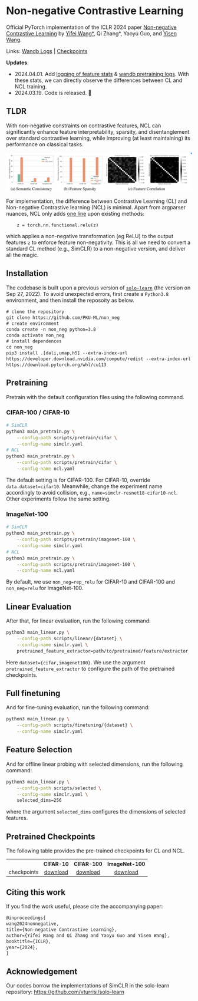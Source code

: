 # Non-negative Contrastive Learning

Official PyTorch implementation of the ICLR 2024 paper [Non-negative Contrastive Learning](https://arxiv.org/pdf/2403.12459) by  [Yifei Wang*](https://yifeiwang77.com/), Qi Zhang*, Yaoyu Guo, and [Yisen Wang](https://yisenwang.github.io/).

Links: [Wandb Logs](https://wandb.ai/doxawang/non_neg) | [Checkpoints](https://github.com/PKU-ML/non_neg#pretrained-checkpoints)


**Updates**:

- 2024.04.01. Add [logging of feature stats](https://github.com/PKU-ML/non_neg/blob/main/solo/methods/simclr.py) & [wandb pretraining logs](https://wandb.ai/doxawang/non_neg). With these stats, we can directly observe the differences between CL and NCL training.
- 2024.03.19. Code is released. 🎉

## TLDR

With non-negative constraints  on contrastive features, NCL can significantly enhance feature interpretability, sparsity, and disentanglement over standard contrastive learning, while improving (at least maintaining) its performance on classical tasks.

![image](assets/img1.png)


<!-- Non-negative Contrastive Learning (NCL) is a renaisense  new self-supervised learning method that -->

For implementation, the difference between Contrastive Learning (CL) and Non-negative Contrastive learning (NCL) is minimal. Apart from argparser nuances, NCL only adds [one line](https://github.com/PKU-ML/non_neg/blob/main/solo/methods/simclr.py#L154) upon existing methods:
```
    z = torch.nn.functional.relu(z)
```
which applies a non-negative transformation (eg ReLU) to the output features ```z``` to enforce feature non-negativity. This is all we need to convert a standard CL method (e.g., SimCLR) to a non-negative version, and deliver all the magic.



## Installation

The codebase is built upon a previous version of [```solo-learn```](https://github.com/vturrisi/solo-learn) (the version on Sep 27, 2022). To avoid unexpected errors, first create a ``Python3.8`` environment, and then install the reposoity as below.
```
# clone the repository
git clone https://github.com/PKU-ML/non_neg
# create environment
conda create -n non_neg python=3.8
conda activate non_neg
# install dependences
cd non_neg
pip3 install .[dali,umap,h5] --extra-index-url https://developer.download.nvidia.com/compute/redist --extra-index-url https://download.pytorch.org/whl/cu113
```

## Pretraining

Pretrain with the default configuration files using the following command.

### CIFAR-100 / CIFAR-10
```bash
# SimCLR
python3 main_pretrain.py \
    --config-path scripts/pretrain/cifar \
    --config-name simclr.yaml
# NCL
python3 main_pretrain.py \
    --config-path scripts/pretrain/cifar \
    --config-name ncl.yaml
```
<!-- Here, ``dataset={cifar, imagenet-100}`` and ``method={simclr, ncl}``. To config either ``cifar10`` or ``cifar100``, change or override the ``data.dataset`` property to either ``cifar10`` or ``cifar100``. -->
The default setting is for CIFAR-100. For CIFAR-10, override ``data.dataset=cifar10``. Meanwhile, change the experiment name accordingly to avoid collision, e.g., ``name=simclr-resnet18-cifar10-ncl``. Other experiments follow the same setting.

### ImageNet-100
```bash
# SimCLR
python3 main_pretrain.py \
    --config-path scripts/pretrain/imagenet-100 \
    --config-name simclr.yaml
# NCL
python3 main_pretrain.py \
    --config-path scripts/pretrain/imagenet-100 \
    --config-name ncl.yaml
```

By default, we use ``non_neg=rep_relu`` for CIFAR-10 and CIFAR-100 and ``non_neg=relu`` for ImageNet-100.


## Linear Evaluation


After that, for linear evaluation, run the following command:

```bash
python3 main_linear.py \
    --config-path scripts/linear/{dataset} \
    --config-name simclr.yaml \
    pretrained_feature_extractor=path/to/pretrained/feature/extractor
```
Here ``dataset={cifar,imagenet100}``. We use the argument ``pretrained_feature_extractor`` to configure the path of the pretrained checkpoints.


## Full finetuning

And for fine-tuning evaluation, run the following command:


```bash
python3 main_linear.py \
    --config-path scripts/finetuning/{dataset} \
    --config-name simclr.yaml
```

## Feature Selection

And for offline linear probing with selected dimensions, run the following command:

```bash
python3 main_linear.py \
    --config-path scripts/selected \
    --config-name simclr.yaml \
    selected_dims=256
```
where the argument ``selected_dims`` configures the dimensions of selected features.



## Pretrained Checkpoints

The following table provides the pre-trained checkpoints for CL and NCL.

<table><tbody>
<!-- START TABLE -->
<!-- TABLE HEADER -->
<th valign="bottom"></th>
<th valign="bottom">CIFAR-10</th>
<th valign="bottom">CIFAR-100</th>
<th valign="bottom">ImageNet-100</th>
<!-- TABLE BODY -->
<tr><td align="left">checkpoints</td>
<td align="center"><a href="https://drive.google.com/drive/folders/1z57D9WOZk5N5nsqVixkUza9ZX6NiH6Wx?usp=sharing">download</a></td>
<td align="center"><a href="https://drive.google.com/drive/folders/1EbF9oKFu9rjsfRj_hv-Q-GVYKUSVxIkP?usp=sharing">download</a></td>
<td align="center"><a href="https://drive.google.com/drive/folders/1iIqn2hklptrlG3bLmjULw_rfKKO-JC5s?usp=sharing">download</a></td>
</tr>
</tbody></table>



## Citing this work
If you find the work useful, please cite the accompanying paper:
```
@inproceedings{
wang2024nonnegative,
title={Non-negative Contrastive Learning},
author={Yifei Wang and Qi Zhang and Yaoyu Guo and Yisen Wang},
booktitle={ICLR},
year={2024},
}
```

## Acknowledgement

Our codes borrow the implementations of SimCLR in the solo-learn repository: https://github.com/vturrisi/solo-learn
